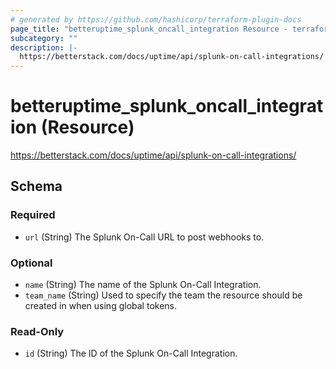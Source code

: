 ```yaml
---
# generated by https://github.com/hashicorp/terraform-plugin-docs
page_title: "betteruptime_splunk_oncall_integration Resource - terraform-provider-better-uptime"
subcategory: ""
description: |-
  https://betterstack.com/docs/uptime/api/splunk-on-call-integrations/
---
```


# betteruptime_splunk_oncall_integration (Resource)

https://betterstack.com/docs/uptime/api/splunk-on-call-integrations/



<!-- schema generated by tfplugindocs -->
## Schema

### Required

- `url` (String) The Splunk On-Call URL to post webhooks to.

### Optional

- `name` (String) The name of the Splunk On-Call Integration.
- `team_name` (String) Used to specify the team the resource should be created in when using global tokens.

### Read-Only

- `id` (String) The ID of the Splunk On-Call Integration.


